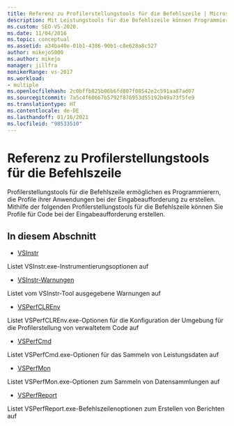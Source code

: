 ```yaml
---
title: Referenz zu Profilerstellungstools für die Befehlszeile | Microsoft-Dokumentation
description: Mit Leistungstools für die Befehlszeile können Programmierer ihre Anwendungen in der Eingabeaufforderung profilen. Dieser Artikel enthält eine Übersicht über diese Tools sowie Links zu weiteren Informationen.
ms.custom: SEO-VS-2020.
ms.date: 11/04/2016
ms.topic: conceptual
ms.assetid: a34ba40e-01b1-4386-90b1-c8e628a8c527
author: mikejo5000
ms.author: mikejo
manager: jillfra
monikerRange: vs-2017
ms.workload:
- multiple
ms.openlocfilehash: 2c0bffb825b06b6fd807f08542e2c591aa87ad07
ms.sourcegitcommit: 7a5c4f60667b5792f876953d55192b49a73f5fe9
ms.translationtype: HT
ms.contentlocale: de-DE
ms.lasthandoff: 01/16/2021
ms.locfileid: "98533510"
---
```

# <a name="command-line-profiling-tools-reference"></a>Referenz zu Profilerstellungstools für die Befehlszeile
Profilerstellungstools für die Befehlszeile ermöglichen es Programmierern, die Profile ihrer Anwendungen bei der Eingabeaufforderung zu erstellen. Mithilfe der folgenden Profilerstellungstools für die Befehlszeile können Sie Profile für Code bei der Eingabeaufforderung erstellen.

## <a name="in-this-section"></a>In diesem Abschnitt
- [VSInstr](../profiling/vsinstr.md)

 Listet VSInstr.exe-Instrumentierungsoptionen auf

- [VSInstr-Warnungen](../profiling/vsinstr-warnings.md)

 Listet vom VSInstr-Tool ausgegebene Warnungen auf

- [VSPerfCLREnv](../profiling/vsperfclrenv.md)

 Listet VSPerfCLREnv.exe-Optionen für die Konfiguration der Umgebung für die Profilerstellung von verwaltetem Code auf

- [VSPerfCmd](../profiling/vsperfcmd.md)

 Listet VSPerfCmd.exe-Optionen für das Sammeln von Leistungsdaten auf

- [VSPerfMon](../profiling/vsperfmon.md)

 Listet VSPerfMon.exe-Optionen zum Sammeln von Datensammlungen auf

- [VSPerfReport](../profiling/vsperfreport.md)

 Listet VSPerfReport.exe-Befehlszeilenoptionen zum Erstellen von Berichten auf

